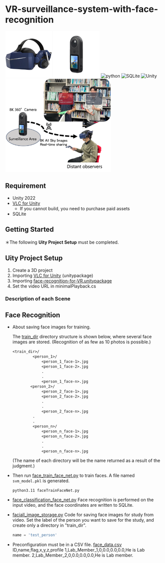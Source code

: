 # VR-surveillance-system-with-face-recognition

<img src="/images/pimax_8k_x.png" alt="HMD" width="150px">
<img src="/images/360_camera.png" alt="HMD" width="150px">

<img src="https://cdn.worldvectorlogo.com/logos/python-6.svg" alt="python" width="120px">
<img src="https://www.sqlitetutorial.net/wp-content/uploads/2021/04/sqlite-tutorial-homepage.svg" alt="SQLite" width="120px">
<img src="https://upload.wikimedia.org/wikipedia/commons/thumb/c/c4/Unity_2021.svg/440px-Unity_2021.svg.png" alt="Unity" width="120px">


<img src="/images/VR_concept.png" alt="NrealAir_logo" width="340px">

## Requirement
* Unity 2022
* [VLC for Unity](https://www.videolan.org/developers/unity.html)
  * If you cannot build, you need to purchase paid assets
* SQLite

## Getting Started
＊The following **Uity Project Setup** must be completed.



## Uity Project Setup
1. Create a 3D project
2. Importing [VLC for Unity](https://www.videolan.org/developers/unity.html) (unitypackage)
3. Importing [face-recognition-for-VR.unitypackage](/unity/face-recognition-for-VR.unitypackage)
4. Set the video URL in minimalPlayback.cs

### Description of each Scene


## Face Recognition
* About saving face images for training.


   The [train_dir](/Python/train_dir/) directory structure is shown below, where several face images are stored. (Recognition of as few as 10 photos is possible.)
   ```
   <train_dir>/
            <person_1>/
                <person_1_face-1>.jpg
                <person_1_face-2>.jpg
                .
                .
                <person_1_face-n>.jpg
           <person_2>/
                <person_2_face-1>.jpg
                <person_2_face-2>.jpg
                .
                .
                <person_2_face-n>.jpg
            .
            .
            <person_n>/
                <person_n_face-1>.jpg
                <person_n_face-2>.jpg
                .
                .
                <person_n_face-n>.jpg
   ```
   (The name of each directory will be the name returned as a result of the judgment.)
* Then run [face_train_face_net.py](/src/face_train_face_net.py) to train faces. A file named `svm_model.pkl` is generated.
   ```
   python3.11 faceTrainFaceNet.py
   ```
* [face_classification_face_net.py](/src/face_classification_face_net.py)
   Face recognition is performed on the input video, and the face coordinates are written to SQLite.
* [faciall_image_storage.py](/src/faciall_image_storage.py)
  Code for saving face images for study from video.
  Set the label of the person you want to save for the study, and create only a directory in "train_dir".
  ```python
  name = 'test_person'
  ```
* Preconfiguration must be in a CSV file.
  [face_data.csv](/src/csv/face_data.csv)
ID,name,flag,x,y,z,profile
1,Lab_Member_1,0,0.0,0.0,0.0,He is Lab member.
2,Lab_Member_2,0,0.0,0.0,0.0,He is Lab member.